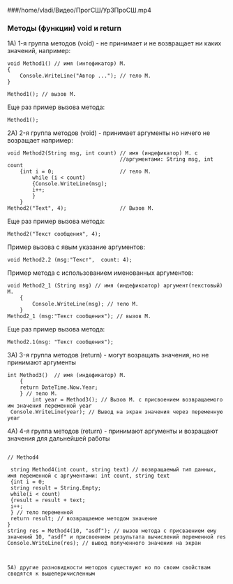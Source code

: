 ###/home/vladi/Видео/ПрогСШ/Ур3ПроСШ.mp4

### Методы (функции) void и return

1А) 1-я группа методов (void) - не принимает и не возвращает ни каких значений, например:

```
void Method1() // имя (интефикатор) М.
{
    Console.WriteLine("Автор ..."); // тело М. 
}

Method1(); // вызов М.
```  
Еще раз пример вызова метода: 
```
Method1();
```
2A) 2-я группа методов (void) - принимает аргументы но ничего не возращает например:      

```
void Method2(String msg, int count) // имя (индефикатор) М. с   
                                    //аргументами: String msg, int count
    {int i = 0;                     // тело М.
        while (i < count)
        {Console.WriteLine(msg);
        i++;
        }
    }
Method2("Text", 4);                 // Вызов М.

```    
Еще раз пример вызова метода:   
```
Method2("Текст сообщения", 4);
```
Пример вызова c явым указание аргументов: 

```
void Method2.2 (msg:"Текст",  count: 4);
```


Пример метода с использованием именованных аргументов: 

```
void Method2_1 (String msg) // имя (индефикоатор) аргумент(текстовый) М.
    {
        Console.WriteLine(msg); // тело М.
    }
Method2_1 (msg:"Текст сообщения"); // вызов М.
```  
Еще раз пример вызова метода: 
```
Method2.1(msg: "Текст сообщения");
```


3A) 3-я группа методов (return) - могут возращать значения, но не принимают аргументы  

```
int Method3()  // имя (индефикатор) М.
    {
    return DateTime.Now.Year;
    } // тело М.
        int year = Method3(); // Вызов М. c присвоением возвращаемого им значения переменной year
 Console.WriteLine(year); // Вывод на экран значения через переменную year

```
4A) 4-я группа методов (return) - принимают аргументы и возращают значения для дальнейшей работы

```

// Method4

 string Method4(int count, string text) // возвращаемый тип данных, имя переменной с аргументами: int count, string text
 {int i = 0;
 string result = String.Empty;
 while(i < count)
 {result = result + text;
 i++;
 } // тело переменной 
 return result; // возвращаемое методом значение
}
string res = Method4(10, "asdf"); // вызов метода с присваением ему значений 10, "asdf" и присвоением результата вычислений переменной res
Console.WriteLine(res); // вывод полученного значения на экран


 
5A) другие разновидности методов существуют но по своим свойствам сводятся к вышеперичисленным  

